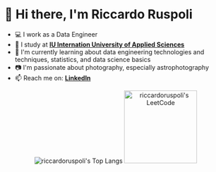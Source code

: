 # 👋 Hi there, I'm Riccardo Ruspoli
- 💻 I work as a Data Engineer
- 📖 I study at **[IU Internation University of Applied Sciences](https://www.iu.org/)**
- 🤖 I'm currently learning about data engineering technologies and techniques, statistics, and data science basics
- 📷 I'm passionate about photography, especially astrophotography
- 📫 Reach me on: **[LinkedIn](https://www.linkedin.com/in/riccardo-ruspoli/)**

<div align="center">
  <img alt="riccardoruspoli's Top Langs" src="https://github-readme-stats.vercel.app/api/top-langs/?username=riccardoruspoli&layout=compact&theme=ambient_gradient" />
  <img alt="riccardoruspoli's LeetCode" src="https://leetcard.jacoblin.cool/RiccardoRuspoli?theme=unicorn&font=Noto%20Sans" height=165/>
</div>

